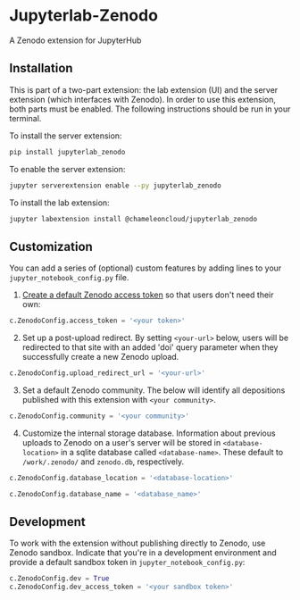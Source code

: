 # Jupyterlab-Zenodo
A Zenodo extension for JupyterHub

## Installation

This is part of a two-part extension: the lab extension (UI) and the server extension (which interfaces with Zenodo). In order to use this extension, both parts must be enabled. The following instructions should be run in your terminal.

To install the server extension:
```bash
pip install jupyterlab_zenodo
```

To enable the server extension:
```bash
jupyter serverextension enable --py jupyterlab_zenodo
```

To install the lab extension:
```bash
jupyter labextension install @chameleoncloud/jupyterlab_zenodo
```

## Customization
You can add a series of (optional) custom features by adding lines to your `jupyter_notebook_config.py` file.

1. [Create a default Zenodo access token](https://zenodo.org/account/settings/applications/tokens/new/) so that users don't need their own:

```python
c.ZenodoConfig.access_token = '<your token>'
```

2. Set up a post-upload redirect. By setting `<your-url>` below, users will be redirected to that site with an added 'doi' query parameter when they successfully create a new Zenodo upload.

```python
c.ZenodoConfig.upload_redirect_url = '<your-url>'
```

3. Set a default Zenodo community. The below will identify all depositions published with this extension with `<your community>`.

```python
c.ZenodoConfig.community = '<your community>'
```

4. Customize the internal storage database. Information about previous uploads to Zenodo on a user's server will be stored in `<database-location>` in a sqlite database called `<database-name>`. These default to `/work/.zenodo/` and `zenodo.db`, respectively.

```python
c.ZenodoConfig.database_location = '<database-location>'
```
```python
c.ZenodoConfig.database_name = '<database_name>'
```

## Development
To work with the extension without publishing directly to Zenodo, use Zenodo sandbox. 
Indicate that you're in a development environment and provide a default sandbox token in `jupyter_notebook_config.py`:

```python
c.ZenodoConfig.dev = True
c.ZenodoConfig.dev_access_token = '<your sandbox token>'
```
